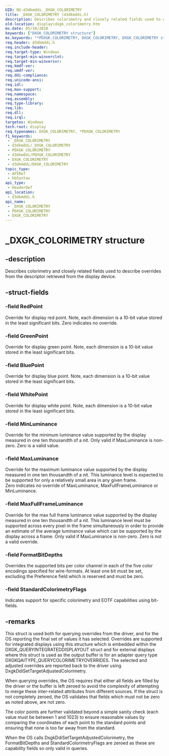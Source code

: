 ```yaml
---
UID: NS:d3dkmddi._DXGK_COLORIMETRY
title: _DXGK_COLORIMETRY (d3dkmddi.h)
description: Describes colorimetry and closely related fields used to describe overrides from the descriptor retrieved from the display device.
old-location: display\dxgk_colorimetry.htm
ms.date: 05/10/2018
keywords: ["DXGK_COLORIMETRY structure"]
ms.keywords: "*PDXGK_COLORIMETRY, DXGK_COLORIMETRY, DXGK_COLORIMETRY structure [Display Devices], PDXGK_COLORIMETRY, PDXGK_COLORIMETRY structure pointer [Display Devices], _DXGK_COLORIMETRY, d3dkmddi/DXGK_COLORIMETRY, d3dkmddi/PDXGK_COLORIMETRY, display.dxgk_colorimetry"
req.header: d3dkmddi.h
req.include-header: 
req.target-type: Windows
req.target-min-winverclnt: 
req.target-min-winversvr: 
req.kmdf-ver: 
req.umdf-ver: 
req.ddi-compliance: 
req.unicode-ansi: 
req.idl: 
req.max-support: 
req.namespace: 
req.assembly: 
req.type-library: 
req.lib: 
req.dll: 
req.irql: 
targetos: Windows
tech.root: display
req.typenames: DXGK_COLORIMETRY, *PDXGK_COLORIMETRY
f1_keywords:
 - _DXGK_COLORIMETRY
 - d3dkmddi/_DXGK_COLORIMETRY
 - PDXGK_COLORIMETRY
 - d3dkmddi/PDXGK_COLORIMETRY
 - DXGK_COLORIMETRY
 - d3dkmddi/DXGK_COLORIMETRY
topic_type:
 - APIRef
 - kbSyntax
api_type:
 - HeaderDef
api_location:
 - d3dkmddi.h
api_name:
 - _DXGK_COLORIMETRY
 - PDXGK_COLORIMETRY
 - DXGK_COLORIMETRY
---
```


# _DXGK_COLORIMETRY structure


## -description

Describes colorimetry and closely related fields used to describe overrides from the descriptor retrieved from the display device.

## -struct-fields

### -field RedPoint

Override for display red point.  Note, each dimension is a 10-bit value stored in the least significant bits.
Zero indicates no override.

### -field GreenPoint

Override for display green point. Note, each dimension is a 10-bit value stored in the least significant bits.

### -field BluePoint

Override for display blue point. Note, each dimension is a 10-bit value stored in the least significant bits.

### -field WhitePoint

Override for display white point. Note, each dimension is a 10-bit value stored in the least significant bits.

### -field MinLuminance

Override for the minimum luminance value supported by the display measured in one ten thousandth of a nit.  Only valid if MaxLuminance is non-zero.  Zero is a valid value.

### -field MaxLuminance

Override for the maximum luminance value supported by the display measured in one ten thousandth of a nit.  This luminance level is expected to be supported for only a relatively small area in any given frame.  
Zero indicates no override of MaxLuminance, MaxFullFrameLuminance or MinLuminance.

### -field MaxFullFrameLuminance

Override for the max full frame luminance value supported by the display measured in one ten thousandth of a nit.  This luminance level must be supported across every pixel in the frame simultaneously in order to provide an estimate of the average luminance value which can be supported by the display across a frame.
Only valid if MaxLuminance is non-zero.  Zero is not a valid override.

### -field FormatBitDepths

Overrides the supported bits per color channel in each of the five color encodings specified for wire-formats.  At least one bit must be set, excluding the Preference field which is reserved and must be zero.

### -field StandardColorimetryFlags

Indicates support for specific colorimetry and EOTF capabilities using bit-fields.

## -remarks

This struct is used both for querying overrides from the driver, and for the OS reporting the final set of values it has selected.  Overrides are supported for integrated displays using this structure which is embedded within the DXGK_QUERYINTEGRATEDDISPLAYOUT struct and for external displays where this struct is used as the output buffer is for an adapter query type DXGKQAITYPE_QUERYCOLORIMETRYOVERRIDES.  The selected and adjusted overrides are reported back to the driver using DxgkDdiSetTargetAdjustedColorimetry.



When querying overrides, the OS requires that either all fields are filled by the driver or the buffer is left zeroed to avoid the complexity of attempting to merge these inter-related attributes from different sources. If the struct is not completely zeroed, the OS validates that fields which must not be zero as noted above, are not zero.  



The color points are further validated beyond a simple sanity check (each value must be between 1 and 1023) to ensure reasonable values by comparing the coordinates of each point to the standard points and ensuring that none is too far away from the standard.



When the OS calls DxgkDdiSetTargetAdjustedColorimetry, the FormatBitDepths and StandardColorimetryFlags are zeroed as these are capability fields so only valid in queries.

